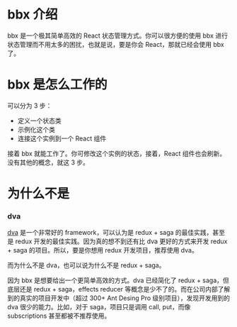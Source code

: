# bbx 介绍

bbx 是一个极其简单高效的 React 状态管理方式。你可以很方便的使用 bbx 进行状态管理而不用太多的困扰，也就是说，要是你会 React，那就已经会使用 bbx 了。

# bbx 是怎么工作的

可以分为 3 步：

- 定义一个状态类
- 示例化这个类
- 连接这个实例到一个 React 组件

接着 bbx 就能工作了。你可修改这个实例的状态，接着，React 组件也会刷新。没有其他的概念，就这 3 步。


# 为什么不是

### dva

[dva](https://dvajs.com/) 是一个非常好的 framework，可以认为是 redux + saga 的最佳实践，甚至是 redux 开发的最佳实践。因为真的想不到还有比 dva 更好的方式来开发 redux + saga 的项目。所以，要是你想用 redux 开发项目，推荐使用 dva。

而为什么不是 dva，也可以说为什么不是 redux + saga。

因为 bbx 是想要给出一个更简单高效的方式。dva 已经简化了 redux + saga，但底层还是 redux + saga，effects reducer 等概念是少不了的。而在公司内部了解到的真实的项目开发中（超过 300+ Ant Desing Pro 级别项目），发现开发用到的 dva 很少的能力。比如，对于 saga，项目只是调用 call, put，而像 subscriptions 甚至都被不推荐使用。